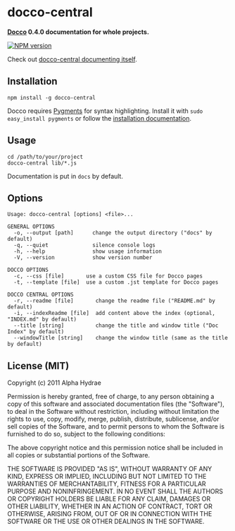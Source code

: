 # docco-central

**[Docco](http://jashkenas.github.com/docco/) 0.4.0 documentation for whole projects.**

[![NPM version](https://badge.fury.io/js/docco-central.png)](http://badge.fury.io/js/docco-central)

Check out [docco-central documenting itself](http://alphahydrae.github.com/docco-central/).

## Installation

    npm install -g docco-central

Docco requires [Pygments](http://pygments.org) for syntax highlighting. Install it with `sudo easy_install pygments` or follow the [installation documentation](http://pygments.org/docs/installation/).

## Usage

    cd /path/to/your/project
    docco-central lib/*.js

Documentation is put in `docs` by default.

## Options

    Usage: docco-central [options] <file>...

    GENERAL OPTIONS
      -o, --output [path]      change the output directory ("docs" by default)
      -q, --quiet              silence console logs
      -h, --help               show usage information
      -V, --version            show version number

    DOCCO OPTIONS
      -c, --css [file]       use a custom CSS file for Docco pages
      -t, --template [file]  use a custom .jst template for Docco pages

    DOCCO CENTRAL OPTIONS
      -r, --readme [file]       change the readme file ("README.md" by default)
      -i, --indexReadme [file]  add content above the index (optional, "INDEX.md" by default)
      --title [string]          change the title and window title ("Doc Index" by default)
      --windowTitle [string]    change the window title (same as the title by default)

## License (MIT)

Copyright (c) 2011 Alpha Hydrae

Permission is hereby granted, free of charge, to any person obtaining a copy of this software and associated documentation files (the "Software"), to deal in the Software without restriction, including without limitation the rights to use, copy, modify, merge, publish, distribute, sublicense, and/or sell copies of the Software, and to permit persons to whom the Software is furnished to do so, subject to the following conditions:

The above copyright notice and this permission notice shall be included in all copies or substantial portions of the Software.

THE SOFTWARE IS PROVIDED "AS IS", WITHOUT WARRANTY OF ANY KIND, EXPRESS OR IMPLIED, INCLUDING BUT NOT LIMITED TO THE WARRANTIES OF MERCHANTABILITY, FITNESS FOR A PARTICULAR PURPOSE AND NONINFRINGEMENT. IN NO EVENT SHALL THE AUTHORS OR COPYRIGHT HOLDERS BE LIABLE FOR ANY CLAIM, DAMAGES OR OTHER LIABILITY, WHETHER IN AN ACTION OF CONTRACT, TORT OR OTHERWISE, ARISING FROM, OUT OF OR IN CONNECTION WITH THE SOFTWARE OR THE USE OR OTHER DEALINGS IN THE SOFTWARE.
